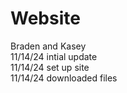 # Website
Braden and Kasey<br>
11/14/24 intial update <br>
11/14/24 set up site<br>
11/14/24 downloaded files <br>